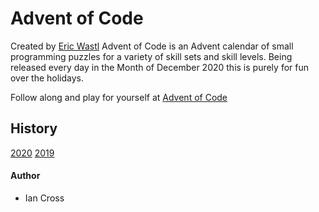 # Advent of Code

Created by [Eric Wastl](http://was.tl/) Advent of Code is an Advent calendar of small programming puzzles for a variety of skill sets and skill levels. Being released every day in the Month of December 2020 this is purely for fun over the holidays.

Follow along and play for yourself at [Advent of Code](https://adventofcode.com/)

## History

[2020](https://github.com/Ian-Cross/Advent-of-Code/blob/master/2020/README.md)
[2019](https://github.com/Ian-Cross/Advent-of-Code/blob/master/2019/README.md)

#### Author

- Ian Cross
